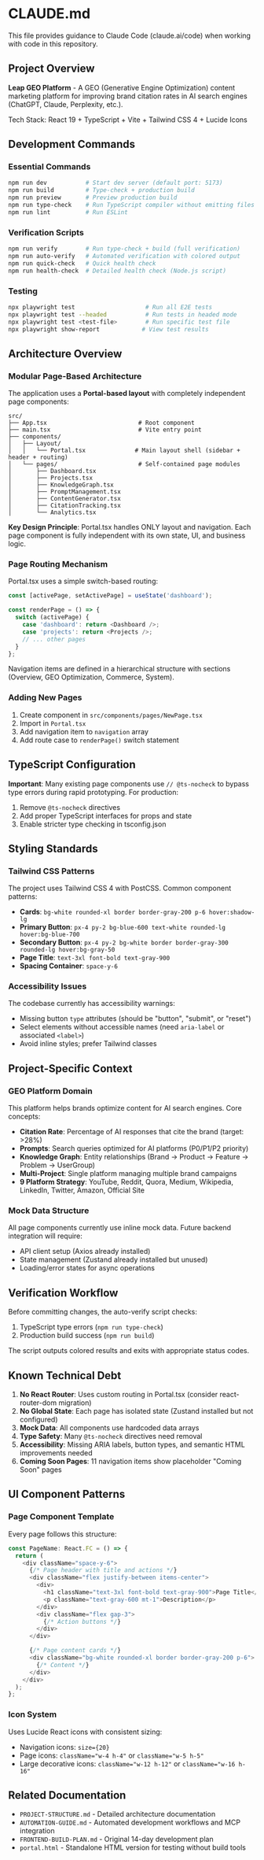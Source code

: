 # CLAUDE.md

This file provides guidance to Claude Code (claude.ai/code) when working with code in this repository.

## Project Overview

**Leap GEO Platform** - A GEO (Generative Engine Optimization) content marketing platform for improving brand citation rates in AI search engines (ChatGPT, Claude, Perplexity, etc.).

Tech Stack: React 19 + TypeScript + Vite + Tailwind CSS 4 + Lucide Icons

## Development Commands

### Essential Commands
```bash
npm run dev           # Start dev server (default port: 5173)
npm run build         # Type-check + production build
npm run preview       # Preview production build
npm run type-check    # Run TypeScript compiler without emitting files
npm run lint          # Run ESLint
```

### Verification Scripts
```bash
npm run verify        # Run type-check + build (full verification)
npm run auto-verify   # Automated verification with colored output
npm run quick-check   # Quick health check
npm run health-check  # Detailed health check (Node.js script)
```

### Testing
```bash
npx playwright test                    # Run all E2E tests
npx playwright test --headed           # Run tests in headed mode
npx playwright test <test-file>        # Run specific test file
npx playwright show-report            # View test results
```

## Architecture Overview

### Modular Page-Based Architecture

The application uses a **Portal-based layout** with completely independent page components:

```
src/
├── App.tsx                          # Root component
├── main.tsx                         # Vite entry point
├── components/
│   ├── Layout/
│   │   └── Portal.tsx              # Main layout shell (sidebar + header + routing)
│   └── pages/                       # Self-contained page modules
│       ├── Dashboard.tsx
│       ├── Projects.tsx
│       ├── KnowledgeGraph.tsx
│       ├── PromptManagement.tsx
│       ├── ContentGenerator.tsx
│       ├── CitationTracking.tsx
│       └── Analytics.tsx
```

**Key Design Principle**: Portal.tsx handles ONLY layout and navigation. Each page component is fully independent with its own state, UI, and business logic.

### Page Routing Mechanism

Portal.tsx uses a simple switch-based routing:

```typescript
const [activePage, setActivePage] = useState('dashboard');

const renderPage = () => {
  switch (activePage) {
    case 'dashboard': return <Dashboard />;
    case 'projects': return <Projects />;
    // ... other pages
  }
};
```

Navigation items are defined in a hierarchical structure with sections (Overview, GEO Optimization, Commerce, System).

### Adding New Pages

1. Create component in `src/components/pages/NewPage.tsx`
2. Import in `Portal.tsx`
3. Add navigation item to `navigation` array
4. Add route case to `renderPage()` switch statement

## TypeScript Configuration

**Important**: Many existing page components use `// @ts-nocheck` to bypass type errors during rapid prototyping. For production:

1. Remove `@ts-nocheck` directives
2. Add proper TypeScript interfaces for props and state
3. Enable stricter type checking in tsconfig.json

## Styling Standards

### Tailwind CSS Patterns

The project uses Tailwind CSS 4 with PostCSS. Common component patterns:

- **Cards**: `bg-white rounded-xl border border-gray-200 p-6 hover:shadow-lg`
- **Primary Button**: `px-4 py-2 bg-blue-600 text-white rounded-lg hover:bg-blue-700`
- **Secondary Button**: `px-4 py-2 bg-white border border-gray-300 rounded-lg hover:bg-gray-50`
- **Page Title**: `text-3xl font-bold text-gray-900`
- **Spacing Container**: `space-y-6`

### Accessibility Issues

The codebase currently has accessibility warnings:
- Missing button `type` attributes (should be "button", "submit", or "reset")
- Select elements without accessible names (need `aria-label` or associated `<label>`)
- Avoid inline styles; prefer Tailwind classes

## Project-Specific Context

### GEO Platform Domain

This platform helps brands optimize content for AI search engines. Core concepts:

- **Citation Rate**: Percentage of AI responses that cite the brand (target: >28%)
- **Prompts**: Search queries optimized for AI platforms (P0/P1/P2 priority)
- **Knowledge Graph**: Entity relationships (Brand → Product → Feature → Problem → UserGroup)
- **Multi-Project**: Single platform managing multiple brand campaigns
- **9 Platform Strategy**: YouTube, Reddit, Quora, Medium, Wikipedia, LinkedIn, Twitter, Amazon, Official Site

### Mock Data Structure

All page components currently use inline mock data. Future backend integration will require:
- API client setup (Axios already installed)
- State management (Zustand already installed but unused)
- Loading/error states for async operations

## Verification Workflow

Before committing changes, the auto-verify script checks:
1. TypeScript type errors (`npm run type-check`)
2. Production build success (`npm run build`)

The script outputs colored results and exits with appropriate status codes.

## Known Technical Debt

1. **No React Router**: Uses custom routing in Portal.tsx (consider react-router-dom migration)
2. **No Global State**: Each page has isolated state (Zustand installed but not configured)
3. **Mock Data**: All components use hardcoded data arrays
4. **Type Safety**: Many `@ts-nocheck` directives need removal
5. **Accessibility**: Missing ARIA labels, button types, and semantic HTML improvements needed
6. **Coming Soon Pages**: 11 navigation items show placeholder "Coming Soon" pages

## UI Component Patterns

### Page Component Template

Every page follows this structure:

```typescript
const PageName: React.FC = () => {
  return (
    <div className="space-y-6">
      {/* Page header with title and actions */}
      <div className="flex justify-between items-center">
        <div>
          <h1 className="text-3xl font-bold text-gray-900">Page Title</h1>
          <p className="text-gray-600 mt-1">Description</p>
        </div>
        <div className="flex gap-3">
          {/* Action buttons */}
        </div>
      </div>

      {/* Page content cards */}
      <div className="bg-white rounded-xl border border-gray-200 p-6">
        {/* Content */}
      </div>
    </div>
  );
};
```

### Icon System

Uses Lucide React icons with consistent sizing:
- Navigation icons: `size={20}`
- Page icons: `className="w-4 h-4"` or `className="w-5 h-5"`
- Large decorative icons: `className="w-12 h-12"` or `className="w-16 h-16"`

## Related Documentation

- `PROJECT-STRUCTURE.md` - Detailed architecture documentation
- `AUTOMATION-GUIDE.md` - Automated development workflows and MCP integration
- `FRONTEND-BUILD-PLAN.md` - Original 14-day development plan
- `portal.html` - Standalone HTML version for testing without build tools
